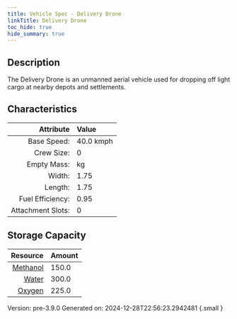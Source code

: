 ```yaml
---
title: Vehicle Spec - Delivery Drone
linkTitle: Delivery Drone
toc_hide: true
hide_summary: true
---
```

## Description
The Delivery Drone is an unmanned aerial vehicle used for dropping off light cargo at nearby depots and settlements.

## Characteristics

| Attribute      | Value |
|--------:|:------|
|Base Speed:|40.0 kmph|
|Crew Size:|0|
|Empty Mass:| kg|
|Width:|1.75|
|Length:|1.75|
|Fuel Efficiency:|0.95|
|Attachment Slots:|0|


## Storage Capacity

| Resource      | Amount |
|--------:|:------|
|[Methanol](/docs/definitions/resource/methanol)|150.0|
|[Water](/docs/definitions/resource/water)|300.0|
|[Oxygen](/docs/definitions/resource/oxygen)|225.0|

Version: pre-3.9.0 Generated on: 2024-12-28T22:56:23.2942481
{.small }